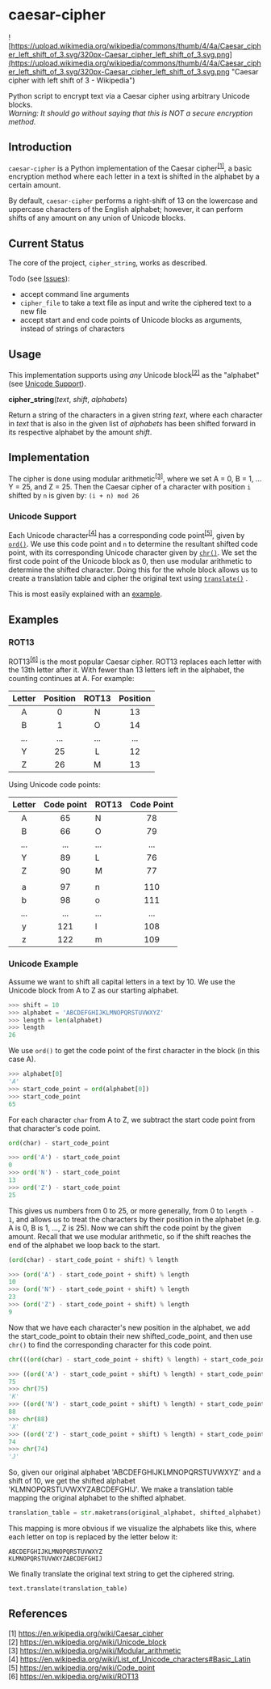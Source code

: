 # caesar-cipher

![https://upload.wikimedia.org/wikipedia/commons/thumb/4/4a/Caesar_cipher_left_shift_of_3.svg/320px-Caesar_cipher_left_shift_of_3.svg.png](https://upload.wikimedia.org/wikipedia/commons/thumb/4/4a/Caesar_cipher_left_shift_of_3.svg/320px-Caesar_cipher_left_shift_of_3.svg.png "Caesar cipher with left shift of 3 - Wikipedia")

Python script to encrypt text via a Caesar cipher using arbitrary Unicode blocks.  
*Warning: It should go without saying that this is NOT a secure encryption method.*

## Introduction

`caesar-cipher` is a Python implementation of the 
Caesar cipher<sup>[[1]](#ref-caesar-cipher)</sup>, a basic encryption method where 
each letter in a text is shifted in the alphabet by a certain amount.

By default, `caesar-cipher` performs a right-shift of 13 on the lowercase and
uppercase characters of the English alphabet; however, it can perform shifts
of any amount on any union of Unicode blocks.

## Current Status

The core of the project, `cipher_string`, works as described.

Todo (see [Issues](https://github.com/jamais-vu/caesar-cipher/issues)):
- accept command line arguments
- `cipher_file` to take a text file as input and write the ciphered text to a new file
- accept start and end code points of Unicode blocks as arguments, instead of 
  strings of characters

## Usage

This implementation supports using *any* 
Unicode block<sup>[[2]](#ref-unicode-block)</sup>
as the "alphabet" (see [Unicode Support](#unicode-support)).

**cipher_string**(*text*, *shift*, *alphabets*)

Return a string of the characters in a given string *text*, where each character
in *text* that is also in the given list of *alphabets* has been shifted forward
in its respective alphabet by the amount *shift*.

## Implementation

The cipher is done using
modular arithmetic<sup>[[3]](#ref-modular-arithmetic)</sup>,
where we set A = 0, B = 1, ... Y = 25, and Z = 25.
Then the Caesar cipher of a character with position `i` shifted by `n`
is given by:
`(i + n) mod 26`

<a name="unicode-support"></a>
### Unicode Support

Each Unicode character<sup>[[4]](#ref-unicode-character)</sup> has a 
corresponding code point<sup>[[5]](#ref-code-point)</sup>, given by
[`ord()`](https://docs.python.org/3/library/functions.html#ord).
We use this code point and `n` to determine the resultant shifted code point, 
with its corresponding Unicode character given by 
[`chr()`](https://docs.python.org/3/library/functions.html#chr).
We set the first code point of the Unicode block as 0, then
use modular arithmetic to determine the shifted character.
Doing this for the whole block allows us to create a translation table
and cipher the original text using 
[`translate()`](https://docs.python.org/2/library/string.html#string.translate) .

This is most easily explained with an [example](#unicode-support-example). 

<a name="examples"></a>
## Examples 

### ROT13

ROT13<sup>[[6]](#ref-rot13)</sup> is the most popular Caesar cipher. 
ROT13 replaces each letter with the 13th letter after it. 
With fewer than 13 letters left in the alphabet, the counting continues at A.
For example:

| Letter | Position | ROT13 | Position |
| :----: | :------: | :---: | :------: |
| A      | 0        | N     | 13       |
| B      | 1        | O     | 14       |
| ...    | ...      | ...   | ...      |
| Y      | 25       | L     | 12       |
| Z      | 26       | M     | 13       |

Using Unicode code points:

| Letter | Code point | ROT13 | Code Point |
| :----: | :--------: | :---- | :--------: |
| A      | 65         | N     | 78         |
| B      | 66         | O     | 79         |
| ...    | ...        | ...   | ...        |
| Y      | 89         | L     | 76         |
| Z      | 90         | M     | 77         |
|        |            |       |            |
| a      | 97         | n     | 110        |
| b      | 98         | o     | 111        |
| ...    | ...        | ...   | ...        |
| y      | 121        | l     | 108        |
| z      | 122        | m     | 109        |

<a name="unicode-support-example"></a>
### Unicode Example

Assume we want to shift all capital letters in a text by 10.
We use the Unicode block from A to Z as our starting alphabet.

```python
>>> shift = 10
>>> alphabet = 'ABCDEFGHIJKLMNOPQRSTUVWXYZ'
>>> length = len(alphabet)
>>> length
26
```

We use `ord()` to get the code point of the first character in the block (in this case A).

```python 
>>> alphabet[0]
'A'
>>> start_code_point = ord(alphabet[0])
>>> start_code_point
65
```

For each character `char` from A to Z, we subtract the start code point
from that character's code point.

```python
ord(char) - start_code_point
```
```python
>>> ord('A') - start_code_point
0
>>> ord('N') - start_code_point
13
>>> ord('Z') - start_code_point
25
```

This gives us numbers from 0 to 25, or more generally, from 0 to `length - 1`,
and allows us to treat the characters by their position in the alphabet (e.g. A is 0, B is 1, ..., Z is 25).
Now we can shift the code point by the given amount. 
Recall that we use modular arithmetic, so if the shift reaches the end of the 
alphabet we loop back to the start.

```python
(ord(char) - start_code_point + shift) % length
```

```python
>>> (ord('A') - start_code_point + shift) % length
10
>>> (ord('N') - start_code_point + shift) % length
23
>>> (ord('Z') - start_code_point + shift) % length
9
```

Now that we have each character's new position in the alphabet,
we add the start_code_point to obtain their new shifted_code_point,
and then use `chr()` to find the corresponding character for this 
code point.

```python
chr(((ord(char) - start_code_point + shift) % length) + start_code_point)
```

```python
>>> ((ord('A') - start_code_point + shift) % length) + start_code_point
75
>>> chr(75)
'K'
>>> ((ord('N') - start_code_point + shift) % length) + start_code_point
88
>>> chr(88)
'X'
>>> ((ord('Z') - start_code_point + shift) % length) + start_code_point
74
>>> chr(74)
'J'
```

So, given our original alphabet 'ABCDEFGHIJKLMNOPQRSTUVWXYZ' and a shift of 10,
we get the shifted alphabet 'KLMNOPQRSTUVWXYZABCDEFGHIJ'. 
We make a translation table mapping the original alphabet to the shifted alphabet.

```python
translation_table = str.maketrans(original_alphabet, shifted_alphabet)
```

This mapping is more obvious if we visualize the alphabets like this, 
where each letter on top is replaced by the letter below it:
```
ABCDEFGHIJKLMNOPQRSTUVWXYZ
KLMNOPQRSTUVWXYZABCDEFGHIJ
```

We finally translate the original text string to get the ciphered string.

```python
text.translate(translation_table)
```

## References

[1] https://en.wikipedia.org/wiki/Caesar_cipher <a name="ref-caesar-cipher"></a>   
[2] https://en.wikipedia.org/wiki/Unicode_block <a name="ref-unicode-block"></a>  
[3] https://en.wikipedia.org/wiki/Modular_arithmetic <a name="ref-modular-arithmetic"></a>  
[4] https://en.wikipedia.org/wiki/List_of_Unicode_characters#Basic_Latin <a name="ref-unicode-character"></a>  
[5] https://en.wikipedia.org/wiki/Code_point <a name="ref-code-point"></a>  
[6] https://en.wikipedia.org/wiki/ROT13 <a name="ref-rot13"></a>
